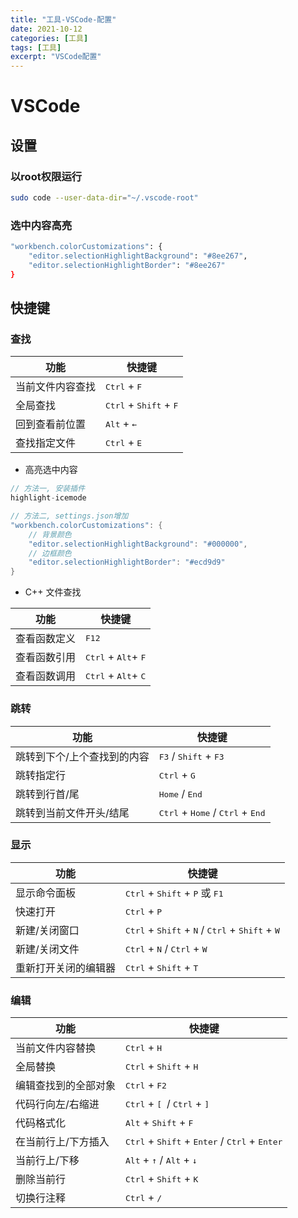 ```yaml
---
title: "工具-VSCode-配置"
date: 2021-10-12
categories: [工具]
tags: [工具]
excerpt: "VSCode配置"
---
```


# VSCode

## 设置

### 以root权限运行

```sh
sudo code --user-data-dir="~/.vscode-root"
```

### 选中内容高亮

```sh
"workbench.colorCustomizations": {
    "editor.selectionHighlightBackground": "#8ee267", 
    "editor.selectionHighlightBorder": "#8ee267"  
}
```

## 快捷键

### 查找

| 功能             | 快捷键                                            |
| ---------------- | -----------------------------------------------  |
| 当前文件内容查找 | <kbd>Ctrl</kbd> + <kbd>F</kbd>                     |
| 全局查找         | <kbd>Ctrl</kbd> + <kbd>Shift</kbd> + <kbd>F</kbd> |
| 回到查看前位置   | <kbd>Alt</kbd> + <kbd>←</kbd>                     |
| 查找指定文件     | <kbd>Ctrl</kbd> + <kbd>E</kbd>                    |

- 高亮选中内容

```c
// 方法一, 安装插件
highlight-icemode

// 方法二, settings.json增加
"workbench.colorCustomizations": {
    // 背景颜色
    "editor.selectionHighlightBackground": "#000000", 
    // 边框颜色
    "editor.selectionHighlightBorder": "#ecd9d9"  
}
```

- C++ 文件查找

| 功能         | 快捷键                                         |
| ------------ | --------------------------------------------- |
| 查看函数定义 | <kbd>F12</kbd>                                 |
| 查看函数引用 | <kbd>Ctrl</kbd> + <kbd>Alt</kbd>+ <kbd>F</kbd> |
| 查看函数调用 | <kbd>Ctrl</kbd> + <kbd>Alt</kbd>+ <kbd>C</kbd> |

### 跳转

| 功能                        | 快捷键                                                              |
| -------------------------- | -----------------------------------------------------------------  |
| 跳转到下个/上个查找到的内容  | <kbd>F3</kbd> / <kbd>Shift</kbd> + <kbd>F3</kbd>                     |
| 跳转指定行                  | <kbd>Ctrl</kbd> + <kbd>G</kbd>                                      |
| 跳转到行首/尾               | <kbd>Home</kbd> / <kbd>End</kbd>                                    |
| 跳转到当前文件开头/结尾     | <kbd>Ctrl</kbd> + <kbd>Home</kbd> / <kbd>Ctrl</kbd> + <kbd>End</kbd> |

### 显示

| 功能                 | 快捷键                                                                                               |
| -------------------- | --------------------------------------------------------------------------------------------------- |
| 显示命令面板         | <kbd>Ctrl</kbd> + <kbd>Shift</kbd> + <kbd>P</kbd> 或 <kbd>F1</kbd>                                    |
| 快速打开             | <kbd>Ctrl</kbd> + <kbd>P</kbd>                                                                        |
| 新建/关闭窗口        | <kbd>Ctrl</kbd> + <kbd>Shift</kbd> + <kbd>N</kbd> / <kbd>Ctrl</kbd> + <kbd>Shift</kbd> + <kbd>W</kbd> |
| 新建/关闭文件        | <kbd>Ctrl</kbd> + <kbd>N</kbd> / <kbd>Ctrl</kbd> + <kbd>W</kbd>                                       |
| 重新打开关闭的编辑器 | <kbd>Ctrl</kbd> + <kbd>Shift</kbd> + <kbd>T</kbd>                                                     |

### 编辑

| 功能                 | 快捷键                                                                                       |
| ------------------ | --------------------------------------------------------------------------------------------- |
| 当前文件内容替换     | <kbd>Ctrl</kbd> + <kbd>H</kbd>                                                                |
| 全局替换            | <kbd>Ctrl</kbd> + <kbd>Shift</kbd> + <kbd>H</kbd>                                             |
| 编辑查找到的全部对象 | <kbd>Ctrl</kbd> + <kbd>F2</kbd>                                                               |
| 代码行向左/右缩进    | <kbd>Ctrl</kbd> + <kbd>[ </kbd> / <kbd>Ctrl</kbd> + <kbd>] </kbd>                             |
| 代码格式化          | <kbd>Alt</kbd> + <kbd>Shift</kbd> + <kbd>F</kbd>                                              |
| 在当前行上/下方插入  | <kbd>Ctrl</kbd> + <kbd>Shift</kbd> + <kbd>Enter</kbd>  /  <kbd>Ctrl</kbd> + <kbd>Enter</kbd>  |
| 当前行上/下移        | <kbd>Alt</kbd> + <kbd>↑</kbd> / <kbd>Alt</kbd> + <kbd>↓</kbd>                                |
| 删除当前行           | <kbd>Ctrl</kbd> + <kbd>Shift</kbd> + <kbd>K</kbd>                                            |
| 切换行注释           | <kbd>Ctrl</kbd> + <kbd>/</kbd>                                                               |
